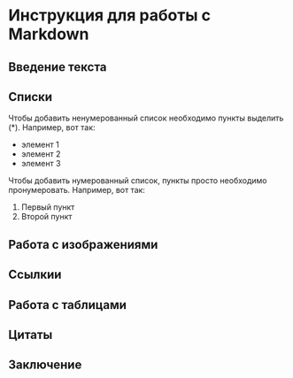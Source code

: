 # Инструкция для работы с Markdown

## Введение текста

## Списки

Чтобы добавить ненумерованный список необходимо пункты выделить (*). Например, вот так:
* элемент 1
* элемент 2
* элемент 3

Чтобы добавить нумерованный список, пункты просто необходимо пронумеровать. Например, вот так:
1. Первый пункт
2. Второй пункт

## Работа с изображениями 

## Ссылкии

## Работа с таблицами 

## Цитаты

## Заключение 